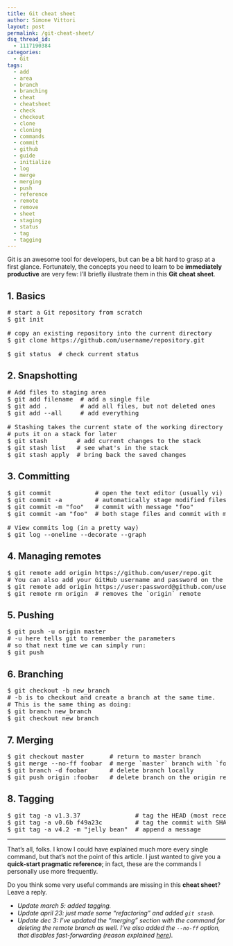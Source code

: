 ```yaml
---
title: Git cheat sheet
author: Simone Vittori
layout: post
permalink: /git-cheat-sheet/
dsq_thread_id:
  - 1117190384
categories:
  - Git
tags:
  - add
  - area
  - branch
  - branching
  - cheat
  - cheatsheet
  - check
  - checkout
  - clone
  - cloning
  - commands
  - commit
  - github
  - guide
  - initialize
  - log
  - merge
  - merging
  - push
  - reference
  - remote
  - remove
  - sheet
  - staging
  - status
  - tag
  - tagging
---
```

<div id="jbID-645" class="jbPost">
  <p>
    Git is an awesome tool for developers, but can be a bit hard to grasp at a first glance. Fortunately, the concepts you need to learn to be <strong>immediately productive</strong> are very few: I&#8217;ll briefly illustrate them in this <strong>Git cheat sheet</strong>.
  </p>
  
  <h2>
    1. Basics
  </h2>
  
  <pre>
# start a Git repository from scratch
$ git init

# copy an existing repository into the current directory
$ git clone https://github.com/username/repository.git

$ git status  # check current status
</pre>
  
  <h2>
    2. Snapshotting
  </h2>
  
  <pre>
# Add files to staging area
$ git add filename  # add a single file
$ git add .         # add all files, but not deleted ones
$ git add --all     # add everything

# Stashing takes the current state of the working directory and
# puts it on a stack for later
$ git stash        # add current changes to the stack
$ git stash list   # see what's in the stack
$ git stash apply  # bring back the saved changes
</pre>
  
  <h2>
    3. Committing
  </h2>
  
  <pre>
$ git commit            # open the text editor (usually vi)
$ git commit -a         # automatically stage modified files
$ git commit -m "foo"   # commit with message "foo"
$ git commit -am "foo"  # both stage files and commit with message "foo"

# View commits log (in a pretty way)
$ git log --oneline --decorate --graph
</pre>
  
  <h2>
    4. Managing remotes
  </h2>
  
  <pre>
$ git remote add origin https://github.com/user/repo.git
# You can also add your GitHub username and password on the remote URL:
$ git remote add origin https://user:password@github.com/user/repo.git
$ git remote rm origin  # removes the `origin` remote
</pre>
  
  <h2>
    5. Pushing
  </h2>
  
  <pre>
$ git push -u origin master
# -u here tells git to remember the parameters 
# so that next time we can simply run:
$ git push
</pre>
  
  <h2>
    6. Branching
  </h2>
  
  <pre>
$ git checkout -b new_branch
# -b is to checkout and create a branch at the same time.
# This is the same thing as doing:
$ git branch new_branch
$ git checkout new_branch
</pre>
  
  <h2>
    7. Merging
  </h2>
  
  <pre>
$ git checkout master       # return to master branch
$ git merge --no-ff foobar  # merge `master` branch with `foobar` branch 
$ git branch -d foobar      # delete branch locally
$ git push origin :foobar   # delete branch on the origin remote
</pre>
  
  <h2>
    8. Tagging
  </h2>
  
  <pre>
$ git tag -a v1.3.37               # tag the HEAD (most recent commit)
$ git tag -a v0.6b f49a23c         # tag the commit with SHA `f49a23c`
$ git tag -a v4.2 -m "jelly bean"  # append a message
</pre>
  
  <hr />
  
  <p>
    That&#8217;s all, folks. I know I could have explained much more every single command, but that&#8217;s not the point of this article. I just wanted to give you a <strong>quick-start pragmatic reference</strong>; in fact, these are the commands I personally use more frequently.
  </p>
  
  <p>
    Do you think some very useful commands are missing in this <strong>cheat sheet</strong>? Leave a reply.
  </p>
  
  <ul>
    <li>
      <em>Update march 5: added tagging.</em>
    </li>
    <li>
      <em>Update april 23: just made some &#8220;refactoring&#8221; and added <code>git stash</code>.</em>
    </li>
    <li>
      <em>Update dec 3: I&#8217;ve updated the &#8220;merging&#8221; section with the command for deleting the remote branch as well. I&#8217;ve also added the <code>--no-ff</code> option, that disables fast-forwarding (reason explained <a href="http://nvie.com/posts/a-successful-git-branching-model/" title="A successful Git branching model" target="_blank">here</a>).</em>
    </li>
  </ul>
</div>